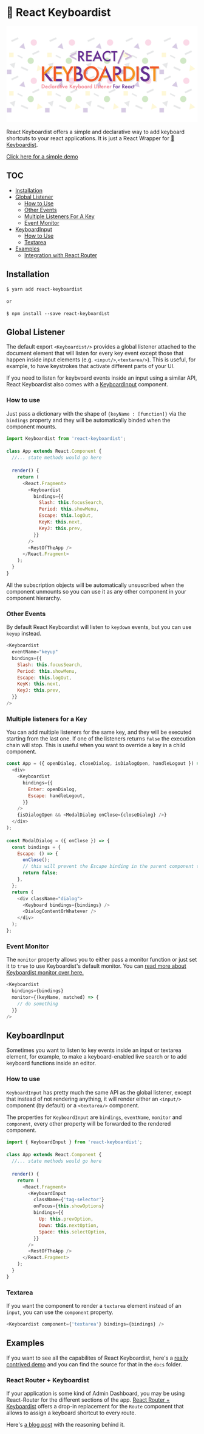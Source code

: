 # 🎹 React Keyboardist

![](assets/cover.png)

React Keyboardist offers a simple and declarative way to add keyboard shortcuts to your react applications. It is just a React Wrapper for [🎹Keyboardist](https://github.com/soska/keyboardist.js).

[Click here for a simple demo](http://soska.github.io/react-keyboardist/docs/index.html)

## TOC

* [Installation](#installation)
* [Global Listener](#global)
  * [How to Use](#how-to-use)
  * [Other Events](#other-events)
  * [Multiple Listeners For A Key](#multiple-listeners)
  * [Event Monitor](#monitor)
* [KeyboardInput](#keyboard-input)
  * [How to Use](#how-to-use-input)
  * [Textarea](#textarea)
* [Examples](#examples)
  * [Integration with React Router](#react-router)

## Installation<a name="installation"></a>

```
$ yarn add react-keyboardist

or

$ npm install --save react-keyboardist
```

## Global Listener<a name="global"></a>

The default export `<Keyboardist/>` provides a global listener attached to the document element that will listen for every key event except those that happen inside input elements (e.g. `<input/>`,`<textarea/>`). This is useful, for example, to have keystrokes that activate different parts of your UI.

If you need to listen for keybvoard events inside an input using a similar API, React Keyboardist also comes with a [KeyboardInput](#keyboard-input) component.

### How to use<a name="how-to-use"></a>

Just pass a dictionary with the shape of `{keyName : [function]}` via the `bindings` property and they will be automatically binded when the component mounts.

```javascript
import Keyboardist from 'react-keyboardist';

class App extends React.Component {
  //... state methods would go here

  render() {
    return (
      <React.Fragment>
        <Keyboardist
          bindings={{
            Slash: this.focusSearch,
            Period: this.showMenu,
            Escape: this.logOut,
            KeyK: this.next,
            KeyJ: this.prev,
          }}
        />
        <RestOfTheApp />
      </React.Fragment>
    );
  }
}
```

All the subscription objects will be automatically unsuscribed when the component unmounts so you can use it as any other component in your component hierarchy.

### Other Events<a name="other-events"></a>

By default React Keyboardist will listen to `keydown` events, but you can use `keyup` instead.

```javascript
<Keyboardist
  eventName="keyup"
  bindings={{
    Slash: this.focusSearch,
    Period: this.showMenu,
    Escape: this.logOut,
    KeyK: this.next,
    KeyJ: this.prev,
  }}
/>
```

### Multiple listeners for a Key<a name="multiple-listeners"></a>

You can add multiple listeners for the same key, and they will be executed
starting from the last one. If one of the listeners returns `false` the execution chain will stop. This is useful when you want to override a key in a child component.

```javascript
const App = ({ openDialog, closeDialog, isDialogOpen, handleLogout }) => (
  <div>
    <Keyboardist
      bindings={{
        Enter: openDialog,
        Escape: handleLogout,
      }}
    />
    {isDialogOpen && <ModalDialog onClose={closeDialog} />}
  </div>
);

const ModalDialog = ({ onClose }) => {
  const bindings = {
    Escape: () => {
      onClose();
      // this will prevent the Escape binding in the parent component to be triggered.
      return false;
    },
  };
  return (
    <div className="dialog">
      <Keyboard bindings={bindings} />
      <DialogContentOrWhatever />
    </div>
  );
};
```

### Event Monitor<a name="monitor"></a>

The `monitor` property allows you to either pass a monitor function or just set it to `true` to use Keyboardist's default monitor. You can [read more about Keyboardist monitor over here.](https://github.com/soska/keyboardist.js#key-monitor)

```javascript
<Keyboardist
  bindings={bindings}
  monitor={(keyName, matched) => {
    // do something
  }}
/>
```

## KeyboardInput<a name="keyboard-input"></a>

Sometimes you want to listen to key events inside an input or textarea element, for example, to make a keyboard-enabled live search or to add keyboard functions inside an editor.

### How to use<a name="how-to-use-input"></a>

`KeyboardInput` has pretty much the same API as the global listener, except that instead of not rendering anything, it will render either an `<input/>` component (by default) or a `<textarea/>` component.

The properties for `KeyboardInput` are `bindings`, `eventName`, `monitor` and `component`, every other property will be forwarded to the rendered component.

```javascript
import { KeyboardInput } from 'react-keyboardist';

class App extends React.Component {
  //... state methods would go here

  render() {
    return (
      <React.Fragment>
        <KeyboardInput
          className={'tag-selector'}
          onFocus={this.showOptions}
          bindings={{
            Up: this.prevOption,
            Down: this.nextOption,
            Space: this.selectOption,
          }}
        />
        <RestOfTheApp />
      </React.Fragment>
    );
  }
}
```

### Textarea<a name="textarea"></a>

If you want the component to render a `textarea` element instead of an `input`, you can use the `component` property.

```javascript
<Keyboardist component={'textarea'} bindings={bindings} />
```

## Examples<a name="examples"></a>

If you want to see all the capabilites of React Keyboardist, here's a [really contrived demo](http://soska.github.io/react-keyboardist/docs/index.html) and you can find the source for that in the `docs` folder.

### React Router + Keyboardist<a name="react-router"></a>

If your application is some kind of Admin Dashboard, you may be using React-Router for the different sections of the app. [React Router + Keyboardist](https://githuv.com/soska/react-router-plus-keyboardist) offers a drop-in replacement for the `Route` component that allows to assign a keyboard shortcut to every route.

Here's [a blog post](https://armandososa.org/2018/6/12/react-router-plus-keyboardist/) with the reasoning behind it.
